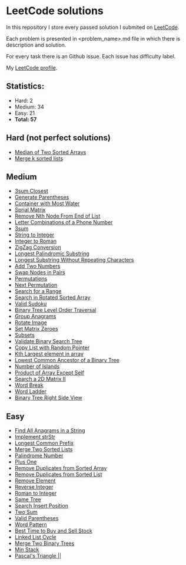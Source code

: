 # LeetCode solutions
In this repository I store every passed solution I submited on [LeetCode](www.leetcode.com).

Each problem is presented in <problem_name>.md file in which there is description and solution.

For every task there is an Github issue. Each issue has difficulty label.

My [LeetCode profile](https://leetcode.com/szaek/).

## Statistics:
* Hard: 2
* Medium: 34
* Easy: 21
* **Total: 57** 

## Hard (not perfect solutions)
* [Median of Two Sorted Arrays](https://github.com/MarcinusX/LeetCode_solutions/blob/master/median-of-two-sorted-arrays.md)
* [Merge k sorted lists](https://github.com/MarcinusX/LeetCode_solutions/blob/master/merge-k-sorted-list.md)

## Medium
* [3sum Closest](https://github.com/MarcinusX/LeetCode_solutions/blob/master/3sum-closest.md)
* [Generate Parentheses](https://github.com/MarcinusX/LeetCode_solutions/blob/master/generate-parentheses.md)
* [Container with Most Water](https://github.com/MarcinusX/LeetCode_solutions/blob/master/container-with-most-water.md)
* [Sprial Matrix](https://github.com/MarcinusX/LeetCode_solutions/blob/master/spiral-matrix.md)
* [Remove Nth Node From End of List](https://github.com/MarcinusX/LeetCode_solutions/blob/master/remove-nth-node-from-end-of-list.md)
* [Letter Combinations of a Phone Number](https://github.com/MarcinusX/LeetCode_solutions/blob/master/letter-combinations-of-a-phone-number.md)
* [3sum](https://github.com/MarcinusX/LeetCode_solutions/blob/master/3sum.md)
* [String to Integer](https://github.com/MarcinusX/LeetCode_solutions/blob/master/string-to-integer.md)
* [Integer to Roman](https://github.com/MarcinusX/LeetCode_solutions/blob/master/integer-to-roman.md)
* [ZigZag Conversion](https://github.com/MarcinusX/LeetCode_solutions/blob/master/zigzag-conversion.md)
* [Longest Palindromic Substring](https://github.com/MarcinusX/LeetCode_solutions/blob/master/longest-palindromic-substring.md)
* [Longest Substring Without Repeating Characters](https://github.com/MarcinusX/LeetCode_solutions/blob/master/longest-substring-without-repeating-characters.md)
* [Add Two Numbers](https://github.com/MarcinusX/LeetCode_solutions/blob/master/add-two-numbers.md)
* [Swap Nodes in Pairs](https://github.com/MarcinusX/LeetCode_solutions/blob/master/swap-nodes-in-pairs.md)
* [Permutations](https://github.com/MarcinusX/LeetCode_solutions/blob/master/permutations.md)
* [Next Permutation](https://github.com/MarcinusX/LeetCode_solutions/blob/master/next-permutation.md)
* [Search for a Range](https://github.com/MarcinusX/LeetCode_solutions/blob/master/search-for-a-range.md)
* [Search in Rotated Sorted Array](https://github.com/MarcinusX/LeetCode_solutions/blob/master/search-in-rotated-sorted-array.md)
* [Valid Sudoku](https://github.com/MarcinusX/LeetCode_solutions/blob/master/valid-sudoku.md)
* [Binary Tree Level Order Traversal](https://github.com/MarcinusX/LeetCode_solutions/blob/master/binary-tree-level-order-traversal.md)
* [Group Anagrams](https://github.com/MarcinusX/LeetCode_solutions/blob/master/group-anagrams.md)
* [Rotate Image](https://github.com/MarcinusX/LeetCode_solutions/blob/master/rotate-image.md)
* [Set Matrix Zeroes](https://github.com/MarcinusX/LeetCode_solutions/blob/master/set-matrix-zeroes.md)
* [Subsets](https://github.com/MarcinusX/LeetCode_solutions/blob/master/subsets.md)
* [Validate Binary Search Tree](https://github.com/MarcinusX/LeetCode_solutions/blob/master/validate-binary-search-tree.md)
* [Copy List with Random Pointer](https://github.com/MarcinusX/LeetCode_solutions/blob/master/copy-list-with-random-pointer.md)
* [Kth Largest element in array](https://github.com/MarcinusX/LeetCode_solutions/blob/master/kth-largest-element-in-an-array.md)
* [Lowest Common Ancestor of a Binary Tree](https://github.com/MarcinusX/LeetCode_solutions/blob/master/lowest-common-ancestor-of-a-binary-tree.md)
* [Number of Islands](https://github.com/MarcinusX/LeetCode_solutions/blob/master/number-of-islands.md)
* [Product of Array Except Self](https://github.com/MarcinusX/LeetCode_solutions/blob/master/product-of-array-except-self.md)
* [Search a 2D Matrix II](https://github.com/MarcinusX/LeetCode_solutions/blob/master/search-a-2d-matrix-ii.md)
* [Word Break](https://github.com/MarcinusX/LeetCode_solutions/blob/master/word-break.md)
* [Word Ladder](https://github.com/MarcinusX/LeetCode_solutions/blob/master/word-ladder.md)
* [Binary Tree Right Side View](https://github.com/MarcinusX/LeetCode_solutions/blob/master/binary-tree-right-side-view.md)


## Easy
* [Find All Anagrams in a String](https://github.com/MarcinusX/LeetCode_solutions/blob/master/find-all-anagrams-in-a-string.md)
* [Implement strStr](https://github.com/MarcinusX/LeetCode_solutions/blob/master/implement-strStr.md)
* [Longest Common Prefix](https://github.com/MarcinusX/LeetCode_solutions/blob/master/longest-common-prefix.md)
* [Merge Two Sorted Lists](https://github.com/MarcinusX/LeetCode_solutions/blob/master/merge-two-sorted-lists.md)
* [Palindrome Number](https://github.com/MarcinusX/LeetCode_solutions/blob/master/palindrome_number.md)
* [Plus One](https://github.com/MarcinusX/LeetCode_solutions/blob/master/plus-one.md)
* [Remove Duplicates from Sorted Array](https://github.com/MarcinusX/LeetCode_solutions/blob/master/remove-duplicates-from-sorted-array.md)
* [Remove Duplicates from Sorted List](https://github.com/MarcinusX/LeetCode_solutions/blob/master/remove-duplicates-from-sorted-list.md)
* [Remove Element](https://github.com/MarcinusX/LeetCode_solutions/blob/master/remove-element.md)
* [Reverse Integer](https://github.com/MarcinusX/LeetCode_solutions/blob/master/reverse-integer.md)
* [Roman to Integer](https://github.com/MarcinusX/LeetCode_solutions/blob/master/romant-to-integer.md)
* [Same Tree](https://github.com/MarcinusX/LeetCode_solutions/blob/master/same-tree.md)
* [Search Insert Position](https://github.com/MarcinusX/LeetCode_solutions/blob/master/search-insert-position.md)
* [Two Sum](https://github.com/MarcinusX/LeetCode_solutions/blob/master/two-sum.md)
* [Valid Parentheses](https://github.com/MarcinusX/LeetCode_solutions/blob/master/valid-parenthesis.md)
* [Word Pattern](https://github.com/MarcinusX/LeetCode_solutions/blob/master/word-pattern.md)
* [Best Time to Buy and Sell Stock](https://github.com/MarcinusX/LeetCode_solutions/blob/master/best-time-to-buy-and-sell-stock.md)
* [Linked List Cycle](https://github.com/MarcinusX/LeetCode_solutions/blob/master/linked-list-cycle.md)
* [Merge Two Binary Trees](https://github.com/MarcinusX/LeetCode_solutions/blob/master/merge-two-binary-trees.md)
* [Min Stack](https://github.com/MarcinusX/LeetCode_solutions/blob/master/min-stack.md)
* [Pascal's Triangle ||](https://github.com/MarcinusX/LeetCode_solutions/blob/master/pascals-triangle-ii.md)
